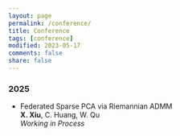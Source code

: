 ```yaml
---
layout: page
permalink: /conference/
title: Conference
tags: [conference]
modified: 2023-05-17 
comments: false
share: false
---
```







### 2025

* Federated Sparse PCA via Riemannian ADMM<br>
<b>X. Xiu</b>, C. Huang, W. Qu<br>
<i>Working in Process</i><br>



